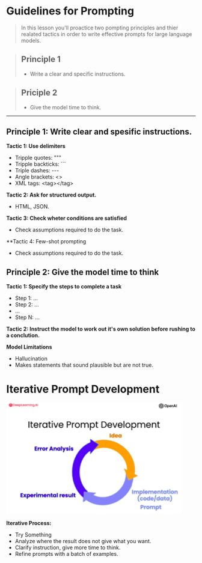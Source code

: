 # Guidelines for Prompting

> In this lesson you'll proactice two pompting principles and
thier realated tactics in order to write effective prompts for
large language models.

> ## Principle 1
> - Write a clear and specific instructions.

> ## Priciple 2
> - Give the model time to think.
---

## Principle 1: Write clear and spesific instructions.

**Tactic 1: Use delimiters**
- Tripple quotes: """
- Tripple backticks: ```
- Triple dashes: ---
- Angle brackets: <>
- XML tags: \<tag>\</tag>

**Tactic 2: Ask for structured output.**
- HTML, JSON.

**Tactic 3: Check wheter conditions are satisfied**
- Check assumptions required to do the task.

**Tactic 4: Few-shot prompting
- Check assumptions required to do the task.

## Principle 2: Give the model time to think

**Tactic 1: Specify the steps to complete a task**
- Step 1: ...
- Step 2: ...
- ... 
- Step N: ...

**Tactic 2: Instruct the model to work out it's own solution before rushing to a conclution.**

**Model Limitations**
- Hallucination
- Makes statements that sound plausible but are not true.

# Iterative Prompt Development
![Iterative Prompt Development](iterative-prompt-development.png)

**Iterative Process:**
- Try Something
- Analyze where the result does not give what you want.
- Clarify instruction, give more time to think.
- Refine prompts with a batch of examples.